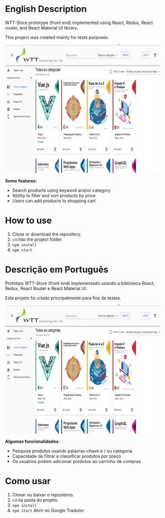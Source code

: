 # English Description

WTT-Store prototype (front end) implemented using React, Redux, React router, and React Material UI library.

This project was created mainly for tests purposes.

<img src="https://github.com/renanaugust/WTT-STORE/blob/renan-augusto/src/Images/screenshot.PNG" width="820" height="420">

**Some features**:

- Search products using keyword and/or category
- Ability to filter and sort products by price
- Users can add products to shopping cart

# How to use

1. Clone or download the repository.
2. `cd` into the project folder.
3. `npm install`
4. `npm start`

# Descrição em Português

Protótipo WTT-Store (front end) implementado usando a biblioteca React, Redux, React Router e React Material UI.

Este projeto foi criado principalmente para fins de testes.

<img src="https://github.com/renanaugust/WTT-STORE/blob/renan-augusto/src/Images/screenshot.PNG" width="820" height="420">

**Algumas funcionalidades**:

- Pesquise produtos usando palavras-chave e / ou categoria
- Capacidade de filtrar e classificar produtos por preço
- Os usuários podem adicionar produtos ao carrinho de compras

# Como usar

1. Clonar ou baixar o repositório.
2. `cd` na pasta do projeto.
3. `npm install`
4. `npm start`
   Abrir no Google Tradutor
